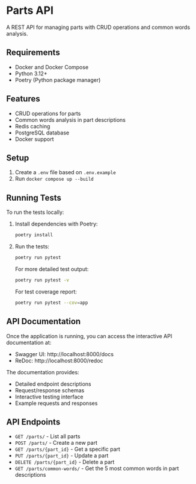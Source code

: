 # Parts API

A REST API for managing parts with CRUD operations and common words analysis.

## Requirements

- Docker and Docker Compose
- Python 3.12+
- Poetry (Python package manager)

## Features

- CRUD operations for parts
- Common words analysis in part descriptions
- Redis caching
- PostgreSQL database
- Docker support

## Setup

1. Create a `.env` file based on `.env.example`
2. Run `docker compose up --build`

## Running Tests

To run the tests locally:

1. Install dependencies with Poetry:
   ```bash
   poetry install
   ```

2. Run the tests:
   ```bash
   poetry run pytest
   ```

   For more detailed test output:
   ```bash
   poetry run pytest -v
   ```

   For test coverage report:
   ```bash
   poetry run pytest --cov=app
   ```

## API Documentation

Once the application is running, you can access the interactive API documentation at:

- Swagger UI: http://localhost:8000/docs
- ReDoc: http://localhost:8000/redoc

The documentation provides:
- Detailed endpoint descriptions
- Request/response schemas
- Interactive testing interface
- Example requests and responses

## API Endpoints

- `GET /parts/` - List all parts
- `POST /parts/` - Create a new part
- `GET /parts/{part_id}` - Get a specific part
- `PUT /parts/{part_id}` - Update a part
- `DELETE /parts/{part_id}` - Delete a part
- `GET /parts/common-words/` - Get the 5 most common words in part descriptions
